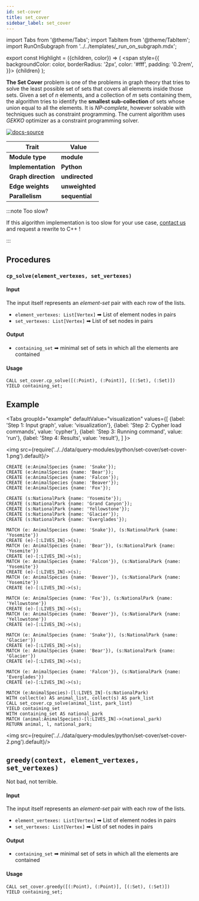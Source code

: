 ```yaml
---
id: set-cover
title: set_cover
sidebar_label: set_cover
---
```


import Tabs from '@theme/Tabs';
import TabItem from '@theme/TabItem';
import RunOnSubgraph from '../../templates/_run_on_subgraph.mdx';

export const Highlight = ({children, color}) => (
  <span
    style={{
      backgroundColor: color,
      borderRadius: '2px',
      color: '#fff',
      padding: '0.2rem',
    }}>
    {children}
  </span>
);

**The Set Cover** problem is one of the problems in graph theory that tries to solve the least possible set of sets that covers all elements inside those sets. Given a set of *n* elements, and a collection of *m* sets containing them, the algorithm tries to identify the **smallest sub-collection** of sets whose union equal to all the elements.
It is *NP-complete*, however solvable with techniques such as constraint programming. The current algorithm uses *GEKKO* optimizer as a constraint programming solver.

[![docs-source](https://img.shields.io/badge/source-set_cover-FB6E00?logo=github&style=for-the-badge)](https://github.com/memgraph/mage/blob/main/python/set_cover.py)

| Trait               | Value                                                 |
| ------------------- | ----------------------------------------------------- |
| **Module type**     | <Highlight color="#FB6E00">**module**</Highlight>     |
| **Implementation**  | <Highlight color="#FB6E00">**Python**</Highlight>     |
| **Graph direction** | <Highlight color="#FB6E00">**undirected**</Highlight> |
| **Edge weights**    | <Highlight color="#FB6E00">**unweighted**</Highlight> |
| **Parallelism**     | <Highlight color="#FB6E00">**sequential**</Highlight> |

:::note Too slow?

If this algorithm implementation is too slow for your use case, [contact us](mailto:tech@memgraph.com) and request a rewrite to C++ !

:::

## Procedures

<RunOnSubgraph/>

### `cp_solve(element_vertexes, set_vertexes)`

#### Input
The input itself represents an *element-set* pair with each row of the lists.
* `element_vertexes: List[Vertex]` ➡ List of element nodes in pairs
* `set_vertexes: List[Vertex]` ➡ List of set nodes in pairs

#### Output

* `containing_set` ➡ minimal set of sets in which all the elements are contained

#### Usage

```cypher
CALL set_cover.cp_solve([(:Point), (:Point)], [(:Set), (:Set)])
YIELD containing_set;
```

## Example

<Tabs
  groupId="example"
  defaultValue="visualization"
  values={[
    {label: 'Step 1: Input graph', value: 'visualization'},
    {label: 'Step 2: Cypher load commands', value: 'cypher'},
    {label: 'Step 3: Running command', value: 'run'},
    {label: 'Step 4: Results', value: 'result'},
  ]
}>
  <TabItem value="visualization">

  <img src={require('../../data/query-modules/python/set-cover/set-cover-1.png').default}/>

  </TabItem>

  <TabItem value="cypher">

```cypher
CREATE (e:AnimalSpecies {name: 'Snake'});
CREATE (e:AnimalSpecies {name: 'Bear'});
CREATE (e:AnimalSpecies {name: 'Falcon'});
CREATE (e:AnimalSpecies {name: 'Beaver'});
CREATE (e:AnimalSpecies {name: 'Fox'});

CREATE (s:NationalPark {name: 'Yosemite'});
CREATE (s:NationalPark {name: 'Grand Canyon'});
CREATE (s:NationalPark {name: 'Yellowstone'});
CREATE (s:NationalPark {name: 'Glacier'});
CREATE (s:NationalPark {name: 'Everglades'});

MATCH (e: AnimalSpecies {name: 'Snake'}), (s:NationalPark {name: 'Yosemite'})
CREATE (e)-[:LIVES_IN]->(s);
MATCH (e: AnimalSpecies {name: 'Bear'}), (s:NationalPark {name: 'Yosemite'})
CREATE (e)-[:LIVES_IN]->(s);
MATCH (e: AnimalSpecies {name: 'Falcon'}), (s:NationalPark {name: 'Yosemite'})
CREATE (e)-[:LIVES_IN]->(s);
MATCH (e: AnimalSpecies {name: 'Beaver'}), (s:NationalPark {name: 'Yosemite'})
CREATE (e)-[:LIVES_IN]->(s);

MATCH (e: AnimalSpecies {name: 'Fox'}), (s:NationalPark {name: 'Yellowstone'})
CREATE (e)-[:LIVES_IN]->(s);
MATCH (e: AnimalSpecies {name: 'Beaver'}), (s:NationalPark {name: 'Yellowstone'})
CREATE (e)-[:LIVES_IN]->(s);

MATCH (e: AnimalSpecies {name: 'Snake'}), (s:NationalPark {name: 'Glacier'})
CREATE (e)-[:LIVES_IN]->(s);
MATCH (e: AnimalSpecies {name: 'Bear'}), (s:NationalPark {name: 'Glacier'})
CREATE (e)-[:LIVES_IN]->(s);

MATCH (e: AnimalSpecies {name: 'Falcon'}), (s:NationalPark {name: 'Everglades'})
CREATE (e)-[:LIVES_IN]->(s);

```
  </TabItem>

  <TabItem value="run">

```cypher
MATCH (e:AnimalSpecies)-[l:LIVES_IN]-(s:NationalPark)
WITH collect(e) AS animal_list, collect(s) AS park_list
CALL set_cover.cp_solve(animal_list, park_list)
YIELD containing_set
WITH containing_set AS national_park
MATCH (animal:AnimalSpecies)-[l:LIVES_IN]->(national_park)
RETURN animal, l, national_park;
```

  </TabItem>

  <TabItem value="result">

  <img src={require('../../data/query-modules/python/set-cover/set-cover-2.png').default}/>

  </TabItem>

</Tabs>


## `greedy(context, element_vertexes, set_vertexes)`

Not bad, not terrible.
#### Input
The input itself represents an *element-set* pair with each row of the lists.
* `element_vertexes: List[Vertex]` ➡ List of element nodes in pairs
* `set_vertexes: List[Vertex]` ➡ List of set nodes in pairs

#### Output

* `containing_set` ➡ minimal set of sets in which all the elements are contained

#### Usage

```cypher
CALL set_cover.greedy([(:Point), (:Point)], [(:Set), (:Set)])
YIELD containing_set;
```
